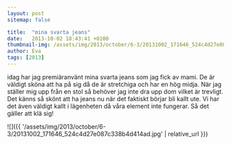 ```yaml
---
layout: post
sitemap: false

title:  "mina svarta jeans"
date:   2013-10-02 18:43:41 +0100
thumbnail-img: /assets/img/2013/october/6-3/20131002_171646_524c4d27e087c338b4d414ad.jpg
author: Eva
tags: [2013]
---
```


idag har jag premiäranvänt mina svarta jeans som jag fick av mami. De är väldigt sköna att ha på sig då de är stretchiga och har en hög midja. När jag ställer mig upp från en stol så behöver jag inte dra upp dom vilket är trevligt.  Det känns så skönt att ha jeans nu när det faktiskt börjar bli kallt ute. Vi har det även väldigt kallt i lägenheten då våra element inte fungerar. Så det gäller att klä sig!

![]({{ '/assets/img/2013/october/6-3/20131002_171646_524c4d27e087c338b4d414ad.jpg'  | relative_url }})

